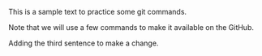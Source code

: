 This is a sample text to practice some git commands. 

Note that we will use a few commands to make it available on the GitHub.

Adding the third sentence to make a change.
